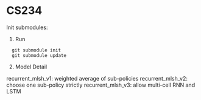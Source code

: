 # CS234

Init submodules:
1. Run 

```shell
  git submodule init
  git submodule update
```
2. Model Detail

recurrent_mlsh_v1: weighted average of sub-policies
recurrent_mlsh_v2: choose one sub-policy strictly
recurrent_mlsh_v3: allow multi-cell RNN and LSTM